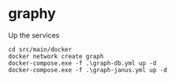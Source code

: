 # graphy

Up the services

    cd src/main/docker
    docker network create graph
    docker-compose.exe -f .\graph-db.yml up -d
    docker-compose.exe -f .\graph-janus.yml up -d
    